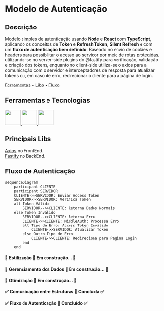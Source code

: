 # Modelo de Autenticação

## Descrição
Modelo simples de autenticação usando **Node** e **React** com **TypeScript**, aplicando os conceitos de **Token** e **Refresh Token**, 
**Silent Refresh** e com um **fluxo de autenticação bem definido**. Baseado no envio de cookies e headers para possibilitar o acesso ao servidor
por meio de rotas protegidas, utilizando-se no server-side plugins do @fastify para verificação, validação e criação dos tokens, enquanto no client-side
utiliza-se o axios para a comunicação com o servidor e interceptadores de resposta para atualizar tokens ou, em caso de erro, redirecionar 
o cliente para a página de login.


<p>
 <a href="#ferramentas-e-tecnologias">Ferramentas</a> •
 <a href="#principais-libs">Libs</a> • 
 <a href="#fluxo-de-autenticação">Fluxo</a>
</p>


## Ferramentas e Tecnologias
<div display='flex' flex-direction='row'>
    <a href='https://nodejs.org/en/about'>
        <img loading="lazy" src="https://cdn.jsdelivr.net/gh/devicons/devicon@latest/icons/nodejs/nodejs-original-wordmark.svg" width="50px" height="50px"/>
    </a>
    <a href='https://react.dev/'>
        <img loading="lazy" src="https://cdn.jsdelivr.net/gh/devicons/devicon@latest/icons/react/react-original.svg" width="50px" height="50px"/>
    </a>
    <a href='https://www.typescriptlang.org/'>
        <img loading="lazy" src="https://cdn.jsdelivr.net/gh/devicons/devicon@latest/icons/typescript/typescript-original.svg" width="50px" height="50px"/>
    </a>
</div>


## Principais Libs
[Axios](https://axios-http.com/ptbr/docs/intro) no FrontEnd.  
[Fastify](https://axios-http.com/ptbr/docs/intro) no BackEnd.


## Fluxo de Autenticação
```mermaid
sequenceDiagram
    participant CLIENTE
    participant SERVIDOR
    CLIENTE->>SERVIDOR: Enviar Access Token
    SERVIDOR->>SERVIDOR: Verifica Token
    alt Token Válido
        SERVIDOR-->>CLIENTE: Retorna Dados Normais
    else Token Inválido
        SERVIDOR-->>CLIENTE: Retorna Erro
        CLIENTE->>CLIENTE: MiddleAuth: Processa Erro 
        alt Tipo de Erro: Access Token Inválido
            CLIENTE->>SERVIDOR: Atualizar Token
        else Outro Tipo de Erro
            CLIENTE->>CLIENTE: Redireciona para Pagina Login
        end
    end
```

<h4> 
	🚧  Estilização 🚀 Em construção...  🚧
</h4>
<h4> 
	🚧  Gerenciamento dos Dados 🚀 Em construção...  🚧
</h4>
<h4> 
	🚧  Otimização 🚀 Em construção...  🚧
</h4>
<h4> 
	✅ Comunicação entre Estruturas 🎇 Concluída ✅
</h4>
<h4> 
	✅ Fluxo de Autenticação 🎇 Concluído ✅
</h4>

          
